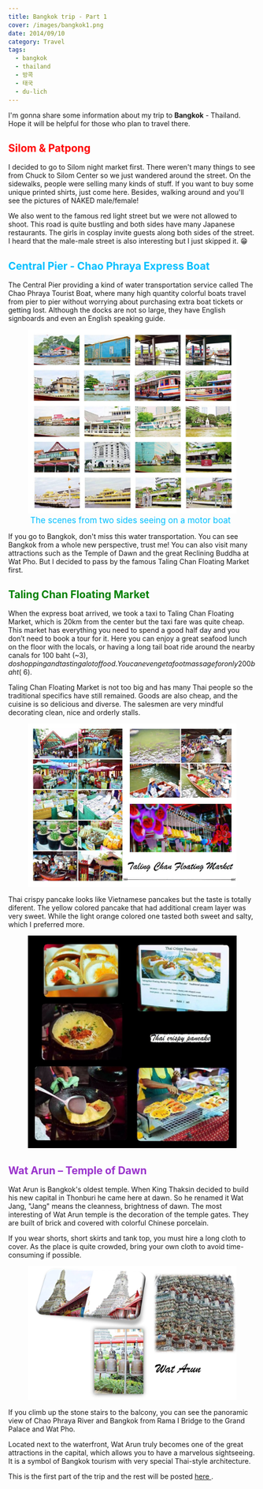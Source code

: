 ```yaml
---
title: Bangkok trip - Part 1
cover: /images/bangkok1.png
date: 2014/09/10
category: Travel
tags:
  - bangkok
  - thailand
  - 방콕
  - 태국
  - du-lich
---
```


I'm gonna share some information about my trip to **Bangkok** - Thailand. Hope it will be helpful for those who plan to travel there.


## <span style="color:red"> Silom & Patpong </span>

I decided to go to Silom night market first. There weren't many things to see from Chuck to Silom Center so we just wandered around the street. On the sidewalks, people were selling many kinds of stuff. If you want to buy some unique printed shirts, just come here. Besides, walking around and you'll see the pictures of NAKED male/female!


We also went to the famous red light street but we were not allowed to shoot. This road is quite bustling and both sides have many Japanese restaurants. The girls in cosplay invite guests along both sides of the street. I heard that the male-male street is also interesting but I just skipped it. :grin:


## <span style="color:deepskyblue"> Central Pier - Chao Phraya Express Boat </span>

The Central Pier providing a kind of water transportation service called The Chao Phraya Tourist Boat, where many high quantity colorful boats travel from pier to pier without worrying about purchasing extra boat tickets or getting lost. Although the docks are not so large, they have English signboards and even an English speaking guide.


<figure>
  <img src="./bangkok-1.png">
  <figcaption style="font-size: 17px; align="center"> <span style="color:deepskyblue"> The scenes from two sides seeing on a motor boat </span> </figcaption>
</figure>

If you go to Bangkok, don't miss this water transportation. You can see Bangkok from a whole new perspective, trust me! You can also visit many attractions such as the Temple of Dawn and the great Reclining Buddha at Wat Pho. But I decided to pass by the famous Taling Chan Floating Market first.


## <span style="color:green"> Taling Chan Floating Market </span>

When the express boat arrived, we took a taxi to Taling Chan Floating Market, which is 20km from the center but the taxi fare was quite cheap. This market has everything you need to spend a good half day and you don’t need to book a tour for it. Here you can enjoy a great seafood lunch on the floor with the locals, or having a long tail boat ride around the nearby canals for 100 baht (~$3), do shopping and tasting a lot of food. You can even get a foot massage for only 200 baht (~$6).


Taling Chan Floating Market is not too big and has many Thai people so the traditional specifics have still remained. Goods are also cheap, and the cuisine is so delicious and diverse. The salesmen are very mindful decorating clean, nice and orderly stalls.


<figure>
  <img style="text-align: center" src="./bangkok-2.png">
  <figcaption> </figcaption>
</figure>

Thai crispy pancake looks like Vietnamese pancakes but the taste is totally diferent. The yellow colored pancake that had additional cream layer was very sweet. While the light orange colored one tasted both sweet and salty, which I preferred more.


<figure>
  <img style="text-align: center" src="./bangkok-3.png">
  <figcaption> </figcaption>
</figure>

## <span style="color:darkorchid"> Wat Arun – Temple of Dawn </span>

Wat Arun is Bangkok's oldest temple. When King Thaksin decided to build his new capital in Thonburi he came here at dawn. So he renamed it Wat Jang, "Jang" means the cleanness, brightness of dawn. The most interesting of Wat Arun temple is the decoration of the temple gates. They are built of brick and covered with colorful Chinese porcelain.


If you wear shorts, short skirts and tank top, you must hire a long cloth to cover. As the place is quite crowded, bring your own cloth to avoid time-consuming if possible.  


<figure>
  <img style="text-align: center" src= "./bangkok-4.png">
  <figcaption> </figcaption>
</figure>

If you climb up the stone stairs to the balcony, you can see the panoramic view of Chao Phraya River and Bangkok from Rama I Bridge to the Grand Palace and Wat Pho.


Located next to the waterfront, Wat Arun truly becomes one of the great attractions in the capital, which allows you to have a marvelous sightseeing. It is a symbol of Bangkok tourism with very special Thai-style architecture.


This is the first part of the trip and the rest will be posted <a href="http://aquabubu.com/blog/travel/A-trip-to-Bangkok-Part-2/" target="_blank">here </a>.